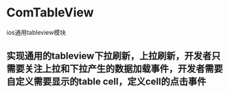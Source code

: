 # ComTableView
ios通用tableview模块
## 实现通用的tableview下拉刷新，上拉刷新，开发者只需要关注上拉和下拉产生的数据加载事件，开发者需要自定义需要显示的table cell，定义cell的点击事件
